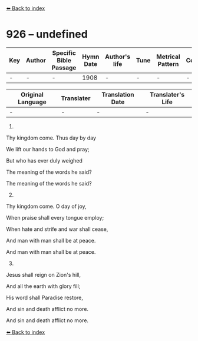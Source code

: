 [⬅️ Back to index](../README.md)

# 926 – undefined

Key | Author   | Specific Bible Passage     |Hymn Date |Author's life |Tune |Metrical Pattern   |Composer/Source
-- | --------- | ---------------------------|----------|--------------|-----|-------------------|-------------  
- |- |- |1908 |- |- |- |-

Original Language | Translater | Translation Date   | Translater's Life  
----------------- | --------- | --------------------|-------------     
\- |- |- |-




1.

Thy kingdom come.  Thus day by day

We lift our hands to God and pray;

But who has ever duly weighed

The meaning of the words he said?

The meaning of the words he said?



2.

Thy kingdom come.  O day of joy,

When praise shall every tongue employ;

When hate and strife and war shall cease,

And man with man shall be at peace.

And man with man shall be at peace.



3.

Jesus shall reign on Zion's hill,

And all the earth with glory fill;

His word shall Paradise restore,

And sin and death afflict no more.

And sin and death afflict no more.

[⬅️ Back to index](../README.md)
